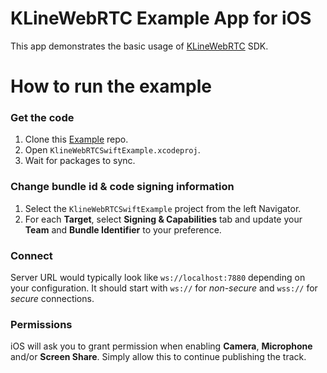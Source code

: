 # KLineWebRTC Example App for iOS

This app demonstrates the basic usage of [KLineWebRTC](https://github.com/klinechatdev/KLineWebRTC) SDK.

# How to run the example

### Get the code

1. Clone this [Example](https://github.com/klinechatdev/klinewebrtc-swift-example) repo.
2. Open `KlineWebRTCSwiftExample.xcodeproj`.
3. Wait for packages to sync.

### Change bundle id & code signing information
1. Select the `KlineWebRTCSwiftExample` project from the left Navigator.
2. For each **Target**, select **Signing & Capabilities** tab and update your **Team** and **Bundle Identifier** to your preference.


### Connect

Server URL would typically look like `ws://localhost:7880` depending on your configuration. It should start with `ws://` for *non-secure* and `wss://` for *secure* connections.

### Permissions

iOS will ask you to grant permission when enabling **Camera**, **Microphone** and/or **Screen Share**. Simply allow this to continue publishing the track.
